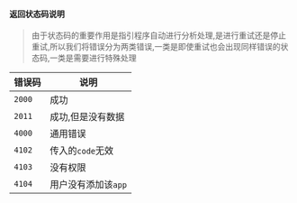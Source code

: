 #### 返回状态码说明

> 由于状态码的重要作用是指引程序自动进行分析处理,是进行重试还是停止重试,所以我们将错误分为两类错误,一类是即使重试也会出现同样错误的状态码,一类是需要进行特殊处理

| 错误码 | 说明                |
| ------ | ------------------- |
| `2000` | 成功                |
| `2011` | 成功,但是没有数据   |
| `4000` | 通用错误            |
| `4102` | 传入的`code`无效    |
| `4103` | 没有权限            |
| `4104` | 用户没有添加该`app` |
